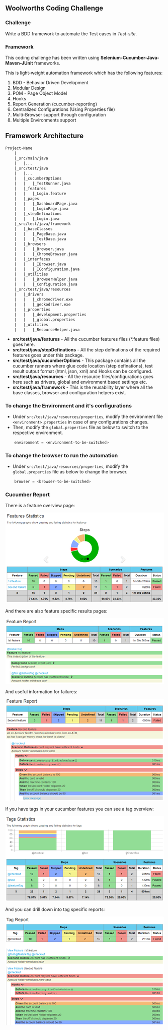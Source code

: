 ## Woolworths Coding Challenge

### Challenge

Write a BDD framework to automate the Test cases in _Test-site_.

### Framework

This coding challenge has been written using **Selenium-Cucumber-Java-Maven-JUnit** frameworks.

This is light-weight automation framework which has the following features: 

1. BDD - Behavior Driven Development
2. Modular Design
3. POM - Page Object Model
4. Hooks
5. Report Generation (cucumber-reporting) 
6. Centralized Configurations (Using Properties file)
7. Multi-Browser support through configuration
8. Multiple Environments support

Framework Architecture
--------------
	Project-Name
		|
		|_src/main/java
		|	|...
		|_src/test/java
		|	|...
		|	|_cucumberOptions
		|	|	|_TestRunner.java
		|	|_features
		|	|	|_Login.feature
		|	|_pages
		|	|	|_DashboardPage.java
		|	|	|_LoginPage.java
		|	|_stepDefinations
		|	|	|_Login.java
		|_src/test/java/framework
		|	|_baseClasses
		|	|	|_PageBase.java
		|	|	|_TestBase.java
		|	|_browsers
		|	|	|_Browser.java
		|	|	|_ChromeBrowser.java
		|	|_interfaces
		|	|	|_IBrowser.java
		|	|	|_IConfiguration.java
		|	|_utilities
		|	|	|_BrowserHelper.java
		|	|	|_Configuration.java
		|_src/test/java/resources
		|	|_drivers
		|	|	|_chromedriver.exe
		|	|	|_geckodriver.exe
		|	|_properties
		|	|	|_development.properties
		|	|	|_global.properties
		|	|_utilities
		|	|	|_ResourceHelper.java

* **src/test/java/features** - All the cucumber features files (*.feature files) goes here.
* **src/test/java/stepDefinations** - All the step definations of the required features goes under this package.
* **src/test/java/cucumberOptions** - This package contains all the cucumber runners where glue code location (step definations), test result output format (html, json, xml) and Hooks can be configured.
* **src/test/java/resources** - All the resource files/configurations goes here such as drivers, global and environment based settings etc.
* **src/test/java/framework** - This is the reusability layer where all the base classes, browser and configuration helpers exist.

### To change the Environment and it's configurations

- Under `src/test/java/resources/properties`, modify the environment file `<environment>.properties` in case of any configurations changes.
- Then, modify the `global.properties` file as below to switch to the respective environment.

```java
	environment = <environment-to-be-switched>
```

### To change the browser to run the automation

- Under `src/test/java/resources/properties`, modify the `global.properties` file as below to change the browser.

```java
	browser = <browser-to-be-switched>
```

### Cucumber Report

There is a feature overview page:

![feature overview page](https://github.com/damianszczepanik/cucumber-reporting/raw/master/.README/feature-overview.png)

And there are also feature specific results pages:

![feature specific page passing](https://github.com/damianszczepanik/cucumber-reporting/raw/master/.README/feature-passed.png)

And useful information for failures:

![feature specific page passing](https://github.com/damianszczepanik/cucumber-reporting/raw/master/.README/feature-failed.png)

If you have tags in your cucumber features you can see a tag overview:

![Tag overview](https://github.com/damianszczepanik/cucumber-reporting/raw/master/.README/tag-overview.png)

And you can drill down into tag specific reports:

![Tag report](https://github.com/damianszczepanik/cucumber-reporting/raw/master/.README/tag-report.png)

